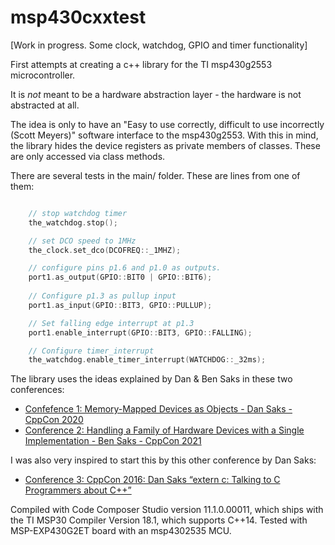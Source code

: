 # msp430cxxtest

[Work in progress. Some clock, watchdog, GPIO and timer functionality]

First attempts at creating a c++ library for the TI msp430g2553 microcontroller. 

It is *not* meant to be a hardware abstraction layer - the hardware is not abstracted at all. 

The idea is only to have an "Easy to use correctly, difficult to use incorrectly (Scott Meyers)" software interface to the msp430g2553. 
With this in mind, the library hides the device registers as private members of classes. These are only accessed via class methods. 

There are several tests in the main/ folder. These are lines from one of them: 

```C++

    // stop watchdog timer
    the_watchdog.stop();

    // set DCO speed to 1MHz
    the_clock.set_dco(DCOFREQ::_1MHZ);

    // configure pins p1.6 and p1.0 as outputs.
    port1.as_output(GPIO::BIT0 | GPIO::BIT6);
    
    // Configure p1.3 as pullup input
    port1.as_input(GPIO::BIT3, GPIO::PULLUP);

    // Set falling edge interrupt at p1.3
    port1.enable_interrupt(GPIO::BIT3, GPIO::FALLING);

    // Configure timer_interrupt
    the_watchdog.enable_timer_interrupt(WATCHDOG::_32ms);

```

The library uses the ideas explained by Dan & Ben Saks in these two conferences: 
* [Confefence 1: Memory-Mapped Devices as Objects - Dan Saks - CppCon 2020](https://www.youtube.com/watch?v=uwzuAGtAEFk)
* [Conference 2: Handling a Family of Hardware Devices with a Single Implementation - Ben Saks - CppCon 2021](https://www.youtube.com/watch?v=EM83l5NZ15c)

I was also very inspired to start this by this other conference by Dan Saks: 
* [Conference 3: CppCon 2016: Dan Saks “extern c: Talking to C Programmers about C++”](https://www.youtube.com/watch?v=D7Sd8A6_fYU)

Compiled with Code Composer Studio version 11.1.0.00011, which ships with the TI MSP30 Compiler Version 18.1, which supports C++14.
Tested with MSP-EXP430G2ET board with an msp4302535 MCU. 


